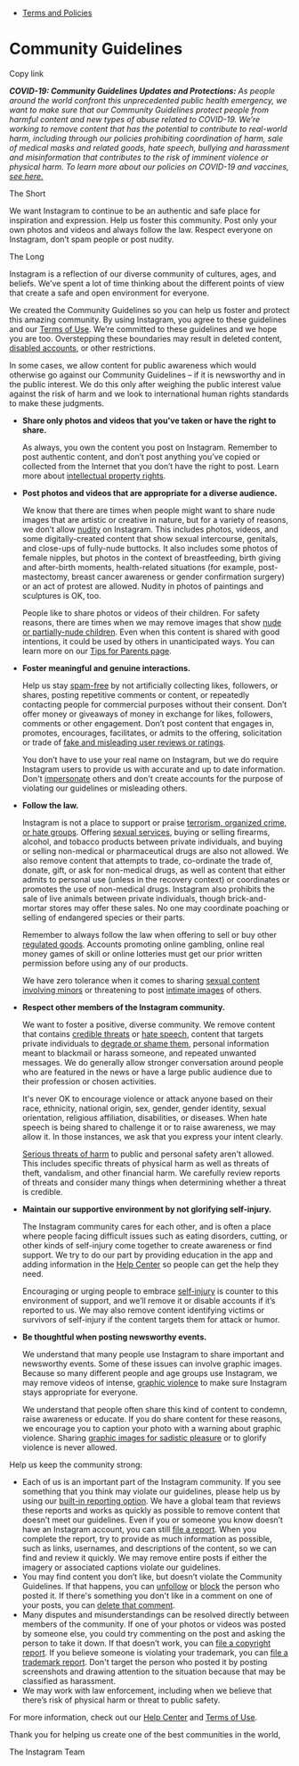 *   [Terms and Policies](https://help.instagram.com/1417489251945243/?helpref=breadcrumb)

Community Guidelines
====================

Copy link

_**COVID-19: Community Guidelines Updates and Protections:** As people around the world confront this unprecedented public health emergency, we want to make sure that our Community Guidelines protect people from harmful content and new types of abuse related to COVID-19. We’re working to remove content that has the potential to contribute to real-world harm, including through our policies prohibiting coordination of harm, sale of medical masks and related goods, hate speech, bullying and harassment and misinformation that contributes to the risk of imminent violence or physical harm. To learn more about our policies on COVID-19 and vaccines, [see here.](https://help.instagram.com/697825587576762?helpref=faq_content)_

The Short

We want Instagram to continue to be an authentic and safe place for inspiration and expression. Help us foster this community. Post only your own photos and videos and always follow the law. Respect everyone on Instagram, don’t spam people or post nudity.

The Long

Instagram is a reflection of our diverse community of cultures, ages, and beliefs. We’ve spent a lot of time thinking about the different points of view that create a safe and open environment for everyone.

We created the Community Guidelines so you can help us foster and protect this amazing community. By using Instagram, you agree to these guidelines and our [Terms of Use](https://www.instagram.com/legal/terms). We’re committed to these guidelines and we hope you are too. Overstepping these boundaries may result in deleted content, [disabled accounts](https://help.instagram.com/366993040048856?helpref=faq_content), or other restrictions.

In some cases, we allow content for public awareness which would otherwise go against our Community Guidelines – if it is newsworthy and in the public interest. We do this only after weighing the public interest value against the risk of harm and we look to international human rights standards to make these judgments.

*   **Share only photos and videos that you’ve taken or have the right to share.**
    
    As always, you own the content you post on Instagram. Remember to post authentic content, and don’t post anything you’ve copied or collected from the Internet that you don’t have the right to post. Learn more about [intellectual property rights](https://help.instagram.com/126382350847838?helpref=faq_content).
    
*   **Post photos and videos that are appropriate for a diverse audience.**
    
    We know that there are times when people might want to share nude images that are artistic or creative in nature, but for a variety of reasons, we don’t allow [nudity](https://l.instagram.com/?u=https%3A%2F%2Fwww.facebook.com%2Fcommunitystandards%2Fadult_nudity_sexual_activity&e=AT19_FyB6xxcsdB63uxFOy4JED7XmpidUNCZo6EdKHuGetmhEHWr577ne2C6OdooFQA0POpq9giw00vEGnvOWp0J44N9XRlq4Vo6eoGIrFkQCSzuj8FglDtAf0kUDGdQ1N9w8wIw0mQXzMi_7D6DjhoUHdfph-CvBrT0NQ) on Instagram. This includes photos, videos, and some digitally-created content that show sexual intercourse, genitals, and close-ups of fully-nude buttocks. It also includes some photos of female nipples, but photos in the context of breastfeeding, birth giving and after-birth moments, health-related situations (for example, post-mastectomy, breast cancer awareness or gender confirmation surgery) or an act of protest are allowed. Nudity in photos of paintings and sculptures is OK, too.
    
    People like to share photos or videos of their children. For safety reasons, there are times when we may remove images that show [nude or partially-nude children](https://l.instagram.com/?u=https%3A%2F%2Fwww.facebook.com%2Fcommunitystandards%2Fchild_nudity_sexual_exploitation&e=AT19_FyB6xxcsdB63uxFOy4JED7XmpidUNCZo6EdKHuGetmhEHWr577ne2C6OdooFQA0POpq9giw00vEGnvOWp0J44N9XRlq4Vo6eoGIrFkQCSzuj8FglDtAf0kUDGdQ1N9w8wIw0mQXzMi_7D6DjhoUHdfph-CvBrT0NQ). Even when this content is shared with good intentions, it could be used by others in unanticipated ways. You can learn more on our [Tips for Parents page](https://help.instagram.com/154475974694511/?helpref=faq_content).
    
*   **Foster meaningful and genuine interactions.**
    
    Help us stay [spam-free](https://l.instagram.com/?u=https%3A%2F%2Fwww.facebook.com%2Fcommunitystandards%2Fspam&e=AT19_FyB6xxcsdB63uxFOy4JED7XmpidUNCZo6EdKHuGetmhEHWr577ne2C6OdooFQA0POpq9giw00vEGnvOWp0J44N9XRlq4Vo6eoGIrFkQCSzuj8FglDtAf0kUDGdQ1N9w8wIw0mQXzMi_7D6DjhoUHdfph-CvBrT0NQ) by not artificially collecting likes, followers, or shares, posting repetitive comments or content, or repeatedly contacting people for commercial purposes without their consent. Don’t offer money or giveaways of money in exchange for likes, followers, comments or other engagement. Don’t post content that engages in, promotes, encourages, facilitates, or admits to the offering, solicitation or trade of [fake and misleading user reviews or ratings](https://l.instagram.com/?u=https%3A%2F%2Fwww.facebook.com%2Fcommunitystandards%2Ffraud_deception&e=AT19_FyB6xxcsdB63uxFOy4JED7XmpidUNCZo6EdKHuGetmhEHWr577ne2C6OdooFQA0POpq9giw00vEGnvOWp0J44N9XRlq4Vo6eoGIrFkQCSzuj8FglDtAf0kUDGdQ1N9w8wIw0mQXzMi_7D6DjhoUHdfph-CvBrT0NQ).
    
    You don’t have to use your real name on Instagram, but we do require Instagram users to provide us with accurate and up to date information. Don't [impersonate](https://l.instagram.com/?u=https%3A%2F%2Fwww.facebook.com%2Fcommunitystandards%2Fmisrepresentation&e=AT19_FyB6xxcsdB63uxFOy4JED7XmpidUNCZo6EdKHuGetmhEHWr577ne2C6OdooFQA0POpq9giw00vEGnvOWp0J44N9XRlq4Vo6eoGIrFkQCSzuj8FglDtAf0kUDGdQ1N9w8wIw0mQXzMi_7D6DjhoUHdfph-CvBrT0NQ) others and don't create accounts for the purpose of violating our guidelines or misleading others.
    
*   **Follow the law.**
    
    Instagram is not a place to support or praise [terrorism, organized crime, or hate groups](https://l.instagram.com/?u=https%3A%2F%2Fwww.facebook.com%2Fcommunitystandards%2Fdangerous_individuals_organizations&e=AT19_FyB6xxcsdB63uxFOy4JED7XmpidUNCZo6EdKHuGetmhEHWr577ne2C6OdooFQA0POpq9giw00vEGnvOWp0J44N9XRlq4Vo6eoGIrFkQCSzuj8FglDtAf0kUDGdQ1N9w8wIw0mQXzMi_7D6DjhoUHdfph-CvBrT0NQ). Offering [sexual services](https://l.instagram.com/?u=https%3A%2F%2Fwww.facebook.com%2Fcommunitystandards%2Fsexual_solicitation&e=AT19_FyB6xxcsdB63uxFOy4JED7XmpidUNCZo6EdKHuGetmhEHWr577ne2C6OdooFQA0POpq9giw00vEGnvOWp0J44N9XRlq4Vo6eoGIrFkQCSzuj8FglDtAf0kUDGdQ1N9w8wIw0mQXzMi_7D6DjhoUHdfph-CvBrT0NQ), buying or selling firearms, alcohol, and tobacco products between private individuals, and buying or selling non-medical or pharmaceutical drugs are also not allowed. We also remove content that attempts to trade, co-ordinate the trade of, donate, gift, or ask for non-medical drugs, as well as content that either admits to personal use (unless in the recovery context) or coordinates or promotes the use of non-medical drugs. Instagram also prohibits the sale of live animals between private individuals, though brick-and-mortar stores may offer these sales. No one may coordinate poaching or selling of endangered species or their parts.
    
    Remember to always follow the law when offering to sell or buy other [regulated goods](https://l.instagram.com/?u=https%3A%2F%2Fwww.facebook.com%2Fcommunitystandards%2Fregulated_goods&e=AT19_FyB6xxcsdB63uxFOy4JED7XmpidUNCZo6EdKHuGetmhEHWr577ne2C6OdooFQA0POpq9giw00vEGnvOWp0J44N9XRlq4Vo6eoGIrFkQCSzuj8FglDtAf0kUDGdQ1N9w8wIw0mQXzMi_7D6DjhoUHdfph-CvBrT0NQ). Accounts promoting online gambling, online real money games of skill or online lotteries must get our prior written permission before using any of our products.
    
    We have zero tolerance when it comes to sharing [sexual content involving minors](https://l.instagram.com/?u=https%3A%2F%2Fwww.facebook.com%2Fcommunitystandards%2Fchild_nudity_sexual_exploitation&e=AT19_FyB6xxcsdB63uxFOy4JED7XmpidUNCZo6EdKHuGetmhEHWr577ne2C6OdooFQA0POpq9giw00vEGnvOWp0J44N9XRlq4Vo6eoGIrFkQCSzuj8FglDtAf0kUDGdQ1N9w8wIw0mQXzMi_7D6DjhoUHdfph-CvBrT0NQ) or threatening to post [intimate images](https://l.instagram.com/?u=https%3A%2F%2Fwww.facebook.com%2Fcommunitystandards%2Fsexual_exploitation_adults&e=AT19_FyB6xxcsdB63uxFOy4JED7XmpidUNCZo6EdKHuGetmhEHWr577ne2C6OdooFQA0POpq9giw00vEGnvOWp0J44N9XRlq4Vo6eoGIrFkQCSzuj8FglDtAf0kUDGdQ1N9w8wIw0mQXzMi_7D6DjhoUHdfph-CvBrT0NQ) of others.
    
*   **Respect other members of the Instagram community.**
    
    We want to foster a positive, diverse community. We remove content that contains [credible threats](https://l.instagram.com/?u=https%3A%2F%2Fwww.facebook.com%2Fcommunitystandards%2Fcredible_violence&e=AT19_FyB6xxcsdB63uxFOy4JED7XmpidUNCZo6EdKHuGetmhEHWr577ne2C6OdooFQA0POpq9giw00vEGnvOWp0J44N9XRlq4Vo6eoGIrFkQCSzuj8FglDtAf0kUDGdQ1N9w8wIw0mQXzMi_7D6DjhoUHdfph-CvBrT0NQ) or [hate speech](https://l.instagram.com/?u=https%3A%2F%2Fwww.facebook.com%2Fcommunitystandards%2Fhate_speech&e=AT19_FyB6xxcsdB63uxFOy4JED7XmpidUNCZo6EdKHuGetmhEHWr577ne2C6OdooFQA0POpq9giw00vEGnvOWp0J44N9XRlq4Vo6eoGIrFkQCSzuj8FglDtAf0kUDGdQ1N9w8wIw0mQXzMi_7D6DjhoUHdfph-CvBrT0NQ), content that targets private individuals to [degrade or shame them](https://l.instagram.com/?u=https%3A%2F%2Fwww.facebook.com%2Fcommunitystandards%2Fbullying&e=AT19_FyB6xxcsdB63uxFOy4JED7XmpidUNCZo6EdKHuGetmhEHWr577ne2C6OdooFQA0POpq9giw00vEGnvOWp0J44N9XRlq4Vo6eoGIrFkQCSzuj8FglDtAf0kUDGdQ1N9w8wIw0mQXzMi_7D6DjhoUHdfph-CvBrT0NQ), personal information meant to blackmail or harass someone, and repeated unwanted messages. We do generally allow stronger conversation around people who are featured in the news or have a large public audience due to their profession or chosen activities.
    
    It's never OK to encourage violence or attack anyone based on their race, ethnicity, national origin, sex, gender, gender identity, sexual orientation, religious affiliation, disabilities, or diseases. When hate speech is being shared to challenge it or to raise awareness, we may allow it. In those instances, we ask that you express your intent clearly.
    
    [Serious threats of harm](https://l.instagram.com/?u=https%3A%2F%2Fwww.facebook.com%2Fcommunitystandards%2Fcredible_violence&e=AT19_FyB6xxcsdB63uxFOy4JED7XmpidUNCZo6EdKHuGetmhEHWr577ne2C6OdooFQA0POpq9giw00vEGnvOWp0J44N9XRlq4Vo6eoGIrFkQCSzuj8FglDtAf0kUDGdQ1N9w8wIw0mQXzMi_7D6DjhoUHdfph-CvBrT0NQ) to public and personal safety aren't allowed. This includes specific threats of physical harm as well as threats of theft, vandalism, and other financial harm. We carefully review reports of threats and consider many things when determining whether a threat is credible.
    
*   **Maintain our supportive environment by not glorifying self-injury.**
    
    The Instagram community cares for each other, and is often a place where people facing difficult issues such as eating disorders, cutting, or other kinds of self-injury come together to create awareness or find support. We try to do our part by providing education in the app and adding information in the [Help Center](https://help.instagram.com/) so people can get the help they need.
    
    Encouraging or urging people to embrace [self-injury](https://l.instagram.com/?u=https%3A%2F%2Fwww.facebook.com%2Fcommunitystandards%2Fsuicide_self_injury_violence&e=AT19_FyB6xxcsdB63uxFOy4JED7XmpidUNCZo6EdKHuGetmhEHWr577ne2C6OdooFQA0POpq9giw00vEGnvOWp0J44N9XRlq4Vo6eoGIrFkQCSzuj8FglDtAf0kUDGdQ1N9w8wIw0mQXzMi_7D6DjhoUHdfph-CvBrT0NQ) is counter to this environment of support, and we’ll remove it or disable accounts if it’s reported to us. We may also remove content identifying victims or survivors of self-injury if the content targets them for attack or humor.
    
*   **Be thoughtful when posting newsworthy events.**
    
    We understand that many people use Instagram to share important and newsworthy events. Some of these issues can involve graphic images. Because so many different people and age groups use Instagram, we may remove videos of intense, [graphic violence](https://l.instagram.com/?u=https%3A%2F%2Fwww.facebook.com%2Fcommunitystandards%2Fgraphic_violence&e=AT19_FyB6xxcsdB63uxFOy4JED7XmpidUNCZo6EdKHuGetmhEHWr577ne2C6OdooFQA0POpq9giw00vEGnvOWp0J44N9XRlq4Vo6eoGIrFkQCSzuj8FglDtAf0kUDGdQ1N9w8wIw0mQXzMi_7D6DjhoUHdfph-CvBrT0NQ) to make sure Instagram stays appropriate for everyone.
    
    We understand that people often share this kind of content to condemn, raise awareness or educate. If you do share content for these reasons, we encourage you to caption your photo with a warning about graphic violence. Sharing [graphic images for sadistic pleasure](https://l.instagram.com/?u=https%3A%2F%2Fwww.facebook.com%2Fcommunitystandards%2Fcruel_insensitive&e=AT19_FyB6xxcsdB63uxFOy4JED7XmpidUNCZo6EdKHuGetmhEHWr577ne2C6OdooFQA0POpq9giw00vEGnvOWp0J44N9XRlq4Vo6eoGIrFkQCSzuj8FglDtAf0kUDGdQ1N9w8wIw0mQXzMi_7D6DjhoUHdfph-CvBrT0NQ) or to glorify violence is never allowed.
    

Help us keep the community strong:

*   Each of us is an important part of the Instagram community. If you see something that you think may violate our guidelines, please help us by using our [built-in reporting option](https://help.instagram.com/165828726894770?helpref=faq_content). We have a global team that reviews these reports and works as quickly as possible to remove content that doesn’t meet our guidelines. Even if you or someone you know doesn’t have an Instagram account, you can still [file a report](https://help.instagram.com/contact/383679321740945). When you complete the report, try to provide as much information as possible, such as links, usernames, and descriptions of the content, so we can find and review it quickly. We may remove entire posts if either the imagery or associated captions violate our guidelines.
*   You may find content you don’t like, but doesn’t violate the Community Guidelines. If that happens, you can [unfollow](https://help.instagram.com/286340048138725?helpref=faq_content) or [block](https://help.instagram.com/426700567389543/?helpref=faq_content) the person who posted it. If there's something you don't like in a comment on one of your posts, you can [delete that comment](https://help.instagram.com/289098941190483?helpref=faq_content).
*   Many disputes and misunderstandings can be resolved directly between members of the community. If one of your photos or videos was posted by someone else, you could try commenting on the post and asking the person to take it down. If that doesn’t work, you can [file a copyright report](https://help.instagram.com/126382350847838?helpref=faq_content). If you believe someone is violating your trademark, you can [file a trademark report](https://help.instagram.com/222826637847963?helpref=faq_content). Don't target the person who posted it by posting screenshots and drawing attention to the situation because that may be classified as harassment.
*   We may work with law enforcement, including when we believe that there’s risk of physical harm or threat to public safety.

For more information, check out our [Help Center](https://help.instagram.com/) and [Terms of Use](https://l.instagram.com/?u=http%3A%2F%2Finstagram.com%2Flegal%2Fterms%2F%23&e=AT19_FyB6xxcsdB63uxFOy4JED7XmpidUNCZo6EdKHuGetmhEHWr577ne2C6OdooFQA0POpq9giw00vEGnvOWp0J44N9XRlq4Vo6eoGIrFkQCSzuj8FglDtAf0kUDGdQ1N9w8wIw0mQXzMi_7D6DjhoUHdfph-CvBrT0NQ).

Thank you for helping us create one of the best communities in the world,

The Instagram Team